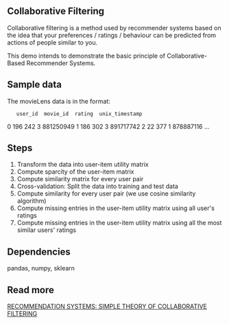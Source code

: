 ## Collaborative Filtering
Collaborative filtering is a method used by recommender systems based on the idea that your preferences / ratings / behaviour can be predicted from actions of people similar to you.

This demo intends to demonstrate the basic principle of Collaborative-Based Recommender Systems.

## Sample data
The movieLens data is in the format:

       user_id  movie_id  rating  unix_timestamp
0          196       242       3       881250949
1          186       302       3       891717742
2           22       377       1       878887116
...

## Steps
1. Transform the data into user-item utility matrix
2. Compute sparcity of the user-item matrix
3. Compute similarity matrix for every user pair
4. Cross-validation: Split the data into training and test data
5. Compute similarity for every user pair (we use cosine similarity algorithm)
6. Compute missing entries in the user-item utility matrix using all user's ratings
7. Compute missing entries in the user-item utility matrix using all the most similar users' ratings

## Dependencies
pandas, numpy, sklearn

## Read more
[RECOMMENDATION SYSTEMS: SIMPLE THEORY OF COLLABORATIVE FILTERING](http://adrianbarwicki.com/2017/06/16/collaborative-filtering-recommendation-systems-simple-theory/)